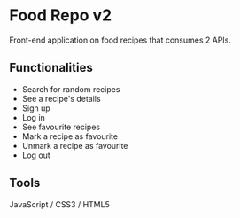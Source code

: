 # Food Repo v2

Front-end application on food recipes that consumes 2 APIs.

## Functionalities

- Search for random recipes
- See a recipe's details
- Sign up
- Log in
- See favourite recipes
- Mark a recipe as favourite
- Unmark a recipe as favourite
- Log out

## Tools

JavaScript / CSS3 / HTML5
